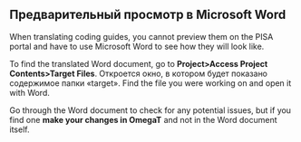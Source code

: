 ## Предварительный просмотр в Microsoft Word

When translating coding guides, you cannot preview them on the PISA portal and have to use Microsoft Word to see how they will look like.

To find the translated Word document, go to **Project>Access Project Contents>Target Files**. Откроется окно, в котором будет показано содержимое папки «target». Find the file you were working on and open it with Word.

Go through the Word document to check for any potential issues, but if you find one **make your changes in OmegaT** and not in the Word document itself.